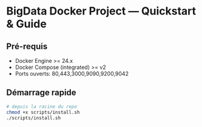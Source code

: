 # BigData Docker Project — Quickstart & Guide

## Pré-requis
- Docker Engine >= 24.x
- Docker Compose (integrated) >= v2
- Ports ouverts: 80,443,3000,9090,9200,9042

## Démarrage rapide
```bash
# depuis la racine du repo
chmod +x scripts/install.sh
./scripts/install.sh
